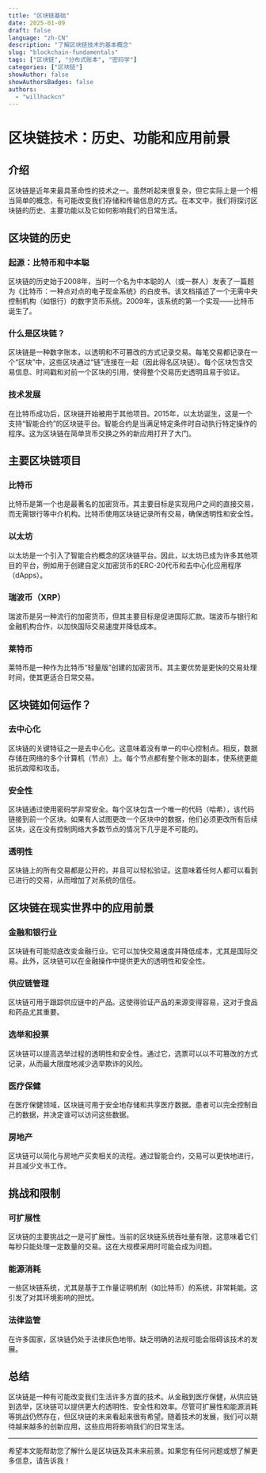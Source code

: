 ```yaml
---
title: "区块链基础"  
date: 2025-01-09
draft: false
language: "zh-CN"
description: "了解区块链技术的基本概念"
slug: "blockchain-fundamentals"
tags: ["区块链", "分布式账本", "密码学"]
categories: ["区块链"]
showAuthor: false
showAuthorsBadges: false
authors:
  - "willhackcn"
---
```

# 区块链技术：历史、功能和应用前景

## 介绍

区块链是近年来最具革命性的技术之一。虽然听起来很复杂，但它实际上是一个相当简单的概念，有可能改变我们存储和传输信息的方式。在本文中，我们将探讨区块链的历史、主要功能以及它如何影响我们的日常生活。

## 区块链的历史

### 起源：比特币和中本聪

区块链的历史始于2008年，当时一个名为中本聪的人（或一群人）发表了一篇题为《比特币：一种点对点的电子现金系统》的白皮书。该文档描述了一个无需中央控制机构（如银行）的数字货币系统。2009年，该系统的第一个实现——比特币诞生了。

### 什么是区块链？

区块链是一种数字账本，以透明和不可篡改的方式记录交易。每笔交易都记录在一个“区块”中，这些区块通过“链”连接在一起（因此得名区块链）。每个区块包含交易信息、时间戳和对前一个区块的引用，使得整个交易历史透明且易于验证。

### 技术发展

在比特币成功后，区块链开始被用于其他项目。2015年，以太坊诞生，这是一个支持“智能合约”的区块链平台。智能合约是当满足特定条件时自动执行特定操作的程序。这为区块链在简单货币交换之外的新应用打开了大门。

## 主要区块链项目

### 比特币

比特币是第一个也是最著名的加密货币。其主要目标是实现用户之间的直接交易，而无需银行等中介机构。比特币使用区块链记录所有交易，确保透明性和安全性。

### 以太坊

以太坊是一个引入了智能合约概念的区块链平台。因此，以太坊已成为许多其他项目的平台，例如用于创建自定义加密货币的ERC-20代币和去中心化应用程序（dApps）。

### 瑞波币（XRP）

瑞波币是另一种流行的加密货币，但其主要目标是促进国际汇款。瑞波币与银行和金融机构合作，以加快国际交易速度并降低成本。

### 莱特币

莱特币是一种作为比特币“轻量版”创建的加密货币。其主要优势是更快的交易处理时间，使其更适合日常交易。

## 区块链如何运作？

### 去中心化

区块链的关键特征之一是去中心化。这意味着没有单一的中心控制点。相反，数据存储在网络的多个计算机（节点）上。每个节点都有整个账本的副本，使系统更能抵抗故障和攻击。

### 安全性

区块链通过使用密码学非常安全。每个区块包含一个唯一的代码（哈希），该代码链接到前一个区块。如果有人试图更改一个区块中的数据，他们必须更改所有后续区块，这在没有控制网络大多数节点的情况下几乎是不可能的。

### 透明性

区块链上的所有交易都是公开的，并且可以轻松验证。这意味着任何人都可以看到已进行的交易，从而增加了对系统的信任。

## 区块链在现实世界中的应用前景

### 金融和银行业
区块链有可能彻底改变金融行业。它可以加快交易速度并降低成本，尤其是国际交易。此外，区块链可以在金融操作中提供更大的透明性和安全性。

### 供应链管理

区块链可用于跟踪供应链中的产品。这使得验证产品的来源变得容易，这对于食品和药品尤其重要。

### 选举和投票

区块链可以提高选举过程的透明性和安全性。通过它，选票可以以不可篡改的方式记录，从而最大限度地减少选举欺诈的风险。

### 医疗保健

在医疗保健领域，区块链可用于安全地存储和共享医疗数据。患者可以完全控制自己的数据，并决定谁可以访问这些数据。

### 房地产

区块链可以简化与房地产买卖相关的流程。通过智能合约，交易可以更快地进行，并且减少文书工作。

## 挑战和限制

### 可扩展性

区块链的主要挑战之一是可扩展性。当前的区块链系统吞吐量有限，这意味着它们每秒只能处理一定数量的交易。这在大规模采用时可能会成为问题。

### 能源消耗

一些区块链系统，尤其是基于工作量证明机制（如比特币）的系统，非常耗能。这引发了对其环境影响的担忧。

### 法律监管

在许多国家，区块链仍处于法律灰色地带。缺乏明确的法规可能会阻碍该技术的发展。

## 总结

区块链是一种有可能改变我们生活许多方面的技术。从金融到医疗保健，从供应链到选举，区块链可以提供更大的透明性、安全性和效率。尽管可扩展性和能源消耗等挑战仍然存在，但区块链的未来看起来很有希望。随着技术的发展，我们可以期待越来越多的创新应用，这些应用将影响我们的日常生活。

---

希望本文能帮助您了解什么是区块链及其未来前景。如果您有任何问题或想了解更多信息，请告诉我！
